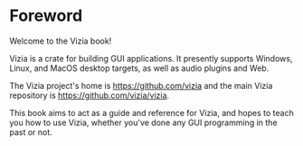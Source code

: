 # Foreword

Welcome to the Vizia book!

Vizia is a crate for building GUI applications.
It presently supports Windows, Linux, and MacOS desktop targets, as well as audio plugins and Web.

The Vizia project's home is https://github.com/vizia and the main Vizia repository is https://github.com/vizia/vizia.

This book aims to act as a guide and reference for Vizia, and hopes to teach you how to use Vizia, whether you've done any GUI programming in the past or not.
